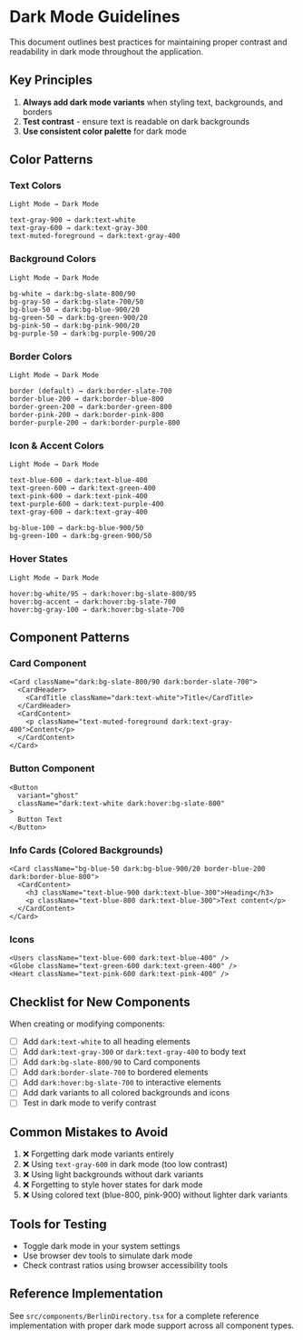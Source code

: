 # Dark Mode Guidelines

This document outlines best practices for maintaining proper contrast and readability in dark mode throughout the application.

## Key Principles

1. **Always add dark mode variants** when styling text, backgrounds, and borders
2. **Test contrast** - ensure text is readable on dark backgrounds
3. **Use consistent color palette** for dark mode

## Color Patterns

### Text Colors
```
Light Mode → Dark Mode

text-gray-900 → dark:text-white
text-gray-600 → dark:text-gray-300
text-muted-foreground → dark:text-gray-400
```

### Background Colors
```
Light Mode → Dark Mode

bg-white → dark:bg-slate-800/90
bg-gray-50 → dark:bg-slate-700/50
bg-blue-50 → dark:bg-blue-900/20
bg-green-50 → dark:bg-green-900/20
bg-pink-50 → dark:bg-pink-900/20
bg-purple-50 → dark:bg-purple-900/20
```

### Border Colors
```
Light Mode → Dark Mode

border (default) → dark:border-slate-700
border-blue-200 → dark:border-blue-800
border-green-200 → dark:border-green-800
border-pink-200 → dark:border-pink-800
border-purple-200 → dark:border-purple-800
```

### Icon & Accent Colors
```
Light Mode → Dark Mode

text-blue-600 → dark:text-blue-400
text-green-600 → dark:text-green-400
text-pink-600 → dark:text-pink-400
text-purple-600 → dark:text-purple-400
text-gray-600 → dark:text-gray-400

bg-blue-100 → dark:bg-blue-900/50
bg-green-100 → dark:bg-green-900/50
```

### Hover States
```
Light Mode → Dark Mode

hover:bg-white/95 → dark:hover:bg-slate-800/95
hover:bg-accent → dark:hover:bg-slate-700
hover:bg-gray-100 → dark:hover:bg-slate-700
```

## Component Patterns

### Card Component
```tsx
<Card className="dark:bg-slate-800/90 dark:border-slate-700">
  <CardHeader>
    <CardTitle className="dark:text-white">Title</CardTitle>
  </CardHeader>
  <CardContent>
    <p className="text-muted-foreground dark:text-gray-400">Content</p>
  </CardContent>
</Card>
```

### Button Component
```tsx
<Button
  variant="ghost"
  className="dark:text-white dark:hover:bg-slate-800"
>
  Button Text
</Button>
```

### Info Cards (Colored Backgrounds)
```tsx
<Card className="bg-blue-50 dark:bg-blue-900/20 border-blue-200 dark:border-blue-800">
  <CardContent>
    <h3 className="text-blue-900 dark:text-blue-300">Heading</h3>
    <p className="text-blue-800 dark:text-blue-300">Text content</p>
  </CardContent>
</Card>
```

### Icons
```tsx
<Users className="text-blue-600 dark:text-blue-400" />
<Globe className="text-green-600 dark:text-green-400" />
<Heart className="text-pink-600 dark:text-pink-400" />
```

## Checklist for New Components

When creating or modifying components:

- [ ] Add `dark:text-white` to all heading elements
- [ ] Add `dark:text-gray-300` or `dark:text-gray-400` to body text
- [ ] Add `dark:bg-slate-800/90` to Card components
- [ ] Add `dark:border-slate-700` to bordered elements
- [ ] Add `dark:hover:bg-slate-700` to interactive elements
- [ ] Add dark variants to all colored backgrounds and icons
- [ ] Test in dark mode to verify contrast

## Common Mistakes to Avoid

1. ❌ Forgetting dark mode variants entirely
2. ❌ Using `text-gray-600` in dark mode (too low contrast)
3. ❌ Using light backgrounds without dark variants
4. ❌ Forgetting to style hover states for dark mode
5. ❌ Using colored text (blue-800, pink-900) without lighter dark variants

## Tools for Testing

- Toggle dark mode in your system settings
- Use browser dev tools to simulate dark mode
- Check contrast ratios using browser accessibility tools

## Reference Implementation

See `src/components/BerlinDirectory.tsx` for a complete reference implementation with proper dark mode support across all component types.
